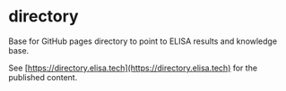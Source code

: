 # directory

Base for GitHub pages directory to point to ELISA results and knowledge base.

See [https://directory.elisa.tech](https://directory.elisa.tech) for the
published content.
